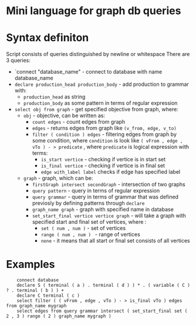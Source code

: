 # Mini language for graph db queries

# Syntax definiton

Script consists of queries distinguished by newline or whitespace
There are 3 queries:
- `connect "database_name" - connect to database with name database_name
- `declare production_head production_body` - add production to grammar with:
    - `production_head` as string 
    - `production_body` as some pattern in terms of regular expression
- `select obj from graph` - get specified objective from graph, where:
    - `obj` - objective, can be written as:
        - `count edges` - count edges from graph
        - `edges` - returns edges from graph like `(v_from, edge, v_to)`
        - `filter ( condition ) edges` - filtering edges from graph by some condition, where `condition` is look like `( vFrom , edge , vTo ) - > predicate` , where `predicate` is logical expression with terms:
            - `is_start vertice` - checking if vertice is in start set
            - `is_final vertice` - checking if vertice is in final set
            - `edge with_label label` checks if edge has specified label
    - `graph` - graph, which can be:
        - `firstGraph intersect secondGraph` - intersection of two graphs
        - `query pattern` - query in terms of regular expression
        - `query grammar` - query in terms of grammar that was defined previosly by defining patterns through `declare`
        - `graph_name graph` - graph with specified name in database
        - `set_start_final vertice vertice graph` - will take a graph with specified start and final set of vertices, where :
            - `set ( num , num )` - set of vertices
            - `range ( num , num ) ` - range of vertices
            - `none` - it means that all start or final set consists of all vertices
            
# Examples

```
    connect database
    declare S ( terminal ( a ) . terminal ( d ) ) * . ( variable ( C ) ? . terminal ( b ) ) +
    declare C terminal ( c )  
    select filter ( ( vFrom , edge , vTo ) - > is_final vTo ) edges from graph_name mygraph
    select edges from query grammar intersect ( set_start_final set ( 2 , 3 ) range ( 2 ) graph_name mygraph )    
```

